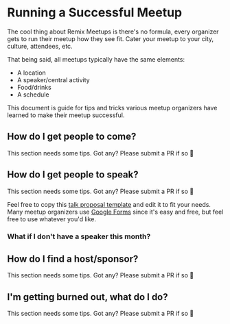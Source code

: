 # Running a Successful Meetup

The cool thing about Remix Meetups is there's no formula, every organizer gets to run their meetup how they see fit. Cater your meetup to your city, culture, attendees, etc.

That being said, all meetups typically have the same elements:

- A location
- A speaker/central activity
- Food/drinks
- A schedule

This document is guide for tips and tricks various meetup organizers have learned to make their meetup successful.

## How do I get people to come?

This section needs some tips. Got any? Please submit a PR if so 🙏

## How do I get people to speak?

This section needs some tips. Got any? Please submit a PR if so 🙏

Feel free to copy this [talk proposal template](./templates/talk-proposal.md) and edit it to fit your needs. Many meetup organizers use [Google Forms](https://www.google.com/forms/about/) since it's easy and free, but feel free to use whatever you'd like.

### What if I don't have a speaker this month?

## How do I find a host/sponsor?

This section needs some tips. Got any? Please submit a PR if so 🙏

## I'm getting burned out, what do I do?

This section needs some tips. Got any? Please submit a PR if so 🙏
